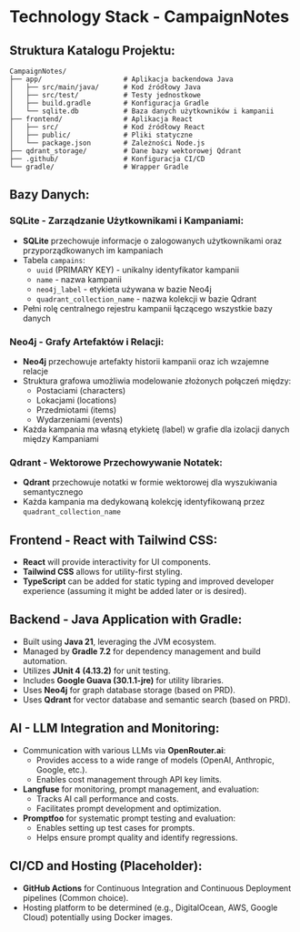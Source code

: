 # Technology Stack - CampaignNotes

## Struktura Katalogu Projektu:
```
CampaignNotes/
├── app/                    # Aplikacja backendowa Java
│   ├── src/main/java/      # Kod źródłowy Java
│   ├── src/test/           # Testy jednostkowe
│   ├── build.gradle        # Konfiguracja Gradle
│   └── sqlite.db           # Baza danych użytkowników i kampanii
├── frontend/               # Aplikacja React
│   ├── src/                # Kod źródłowy React
│   ├── public/             # Pliki statyczne
│   └── package.json        # Zależności Node.js
├── qdrant_storage/         # Dane bazy wektorowej Qdrant
├── .github/                # Konfiguracja CI/CD
└── gradle/                 # Wrapper Gradle
```

## Bazy Danych:

### SQLite - Zarządzanie Użytkownikami i Kampaniami:
- **SQLite** przechowuje informacje o zalogowanych użytkownikami oraz przyporządkowanych im kampaniach
- Tabela `campains`:
  - `uuid` (PRIMARY KEY) - unikalny identyfikator kampanii
  - `name` - nazwa kampanii
  - `neo4j_label` - etykieta używana w bazie Neo4j
  - `quadrant_collection_name` - nazwa kolekcji w bazie Qdrant
- Pełni rolę centralnego rejestru kampanii łączącego wszystkie bazy danych

### Neo4j - Grafy Artefaktów i Relacji:
- **Neo4j** przechowuje artefakty historii kampanii oraz ich wzajemne relacje
- Struktura grafowa umożliwia modelowanie złożonych połączeń między:
  - Postaciami (characters)
  - Lokacjami (locations) 
  - Przedmiotami (items)
  - Wydarzeniami (events)
- Każda kampania ma własną etykietę (label) w grafie dla izolacji danych między Kampaniami

### Qdrant - Wektorowe Przechowywanie Notatek:
- **Qdrant** przechowuje notatki w formie wektorowej dla wyszukiwania semantycznego
- Każda kampania ma dedykowaną kolekcję identyfikowaną przez `quadrant_collection_name`

## Frontend - React with Tailwind CSS:
- **React** will provide interactivity for UI components.
- **Tailwind CSS** allows for utility-first styling.
- **TypeScript** can be added for static typing and improved developer experience (assuming it might be added later or is desired).

## Backend - Java Application with Gradle:
- Built using **Java 21**, leveraging the JVM ecosystem.
- Managed by **Gradle 7.2** for dependency management and build automation.
- Utilizes **JUnit 4 (4.13.2)** for unit testing.
- Includes **Google Guava (30.1.1-jre)** for utility libraries.
- Uses **Neo4j** for graph database storage (based on PRD).
- Uses **Qdrant** for vector database and semantic search (based on PRD).

## AI - LLM Integration and Monitoring:
- Communication with various LLMs via **OpenRouter.ai**:
    - Provides access to a wide range of models (OpenAI, Anthropic, Google, etc.).
    - Enables cost management through API key limits.
- **Langfuse** for monitoring, prompt management, and evaluation:
    - Tracks AI call performance and costs.
    - Facilitates prompt development and optimization.
- **Promptfoo** for systematic prompt testing and evaluation:
    - Enables setting up test cases for prompts.
    - Helps ensure prompt quality and identify regressions.

## CI/CD and Hosting (Placeholder):
- **GitHub Actions** for Continuous Integration and Continuous Deployment pipelines (Common choice).
- Hosting platform to be determined (e.g., DigitalOcean, AWS, Google Cloud) potentially using Docker images.
